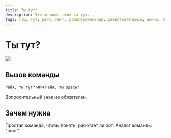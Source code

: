 ```yaml
---
title: Ты тут?
description: Это хорошо, если ты тут...
tags: [ты, тут, райя, пинг, развлекательная, развлекательные, амино, amino, команда, команды]
---
```



# Ты тут?

![](https://img.shields.io/badge/тип_команды-развлекательная-blue?style=for-the-badge)

## Вызов команды

`Райя, ты тут?` или `Райя, ты здесь?`

Вопросительный знак не обязателен.

## Зачем нужна

Простая команда, чтобы понять, работает ли бот. Аналог команды "пинг".

